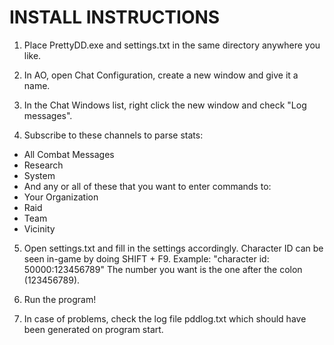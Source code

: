 # INSTALL INSTRUCTIONS

1. Place PrettyDD.exe and settings.txt in the same directory anywhere you like.

2. In AO, open Chat Configuration, create a new window and give it a name.

3. In the Chat Windows list, right click the new window and check "Log messages".

4. Subscribe to these channels to parse stats:
  * All Combat Messages
  * Research
  * System
  * And any or all of these that you want to enter commands to:
  * Your Organization
  * Raid
  * Team
  * Vicinity

5. Open settings.txt and fill in the settings accordingly.
Character ID can be seen in-game by doing SHIFT + F9.
Example: "character id: 50000:123456789"
The number you want is the one after the colon (123456789).

6. Run the program!

7. In case of problems, check the log file pddlog.txt which should have been generated on program start.
